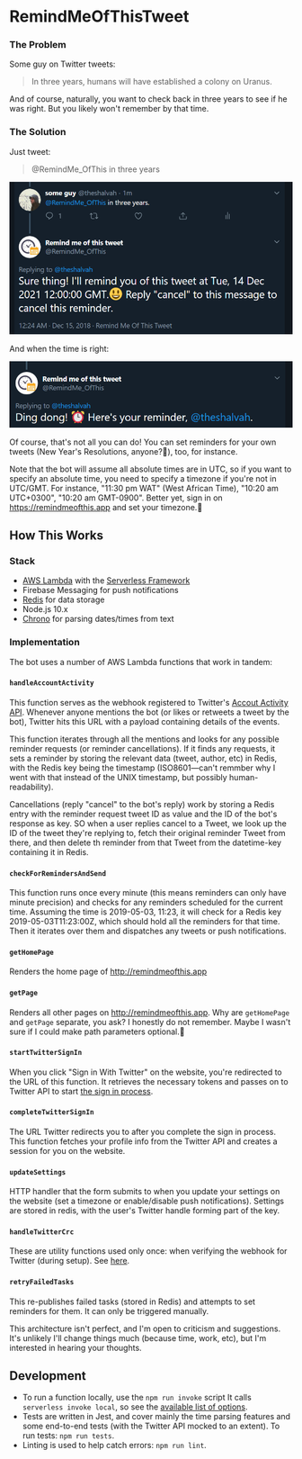 # RemindMeOfThisTweet

### The Problem

Some guy on Twitter tweets:

> In three years, humans will have established a colony on Uranus.


And of course, naturally, you want to check back in three years to see if he was right. But you likely won't remember by that time.

### The Solution

Just tweet:

> @RemindMe_OfThis in three years


![Reminder request screenshot](assets/reminder-request.png)

And when the time is right:


![Reminder screenshot](assets/reminder.png)


Of course, that's not all you can do! You can set reminders for your own tweets (New Year's Resolutions, anyone?👀), too, for instance.

Note that the bot will assume all absolute times are in UTC, so if you want to specify an absolute time, you need to specify a timezone if you're not in UTC/GMT. For instance, "11:30 pm WAT" (West African Time), "10:20 am UTC+0300", "10:20 am GMT-0900". Better yet, sign in on https://remindmeofthis.app and set your timezone.🙂

## How This Works
### Stack
- [AWS Lambda](https://aws.amazon.com/lambda/) with the [Serverless Framework](http://serverless.com)
- Firebase Messaging for push notifications
- [Redis](http://redis.io) for data storage
- Node.js 10.x
- [Chrono](https://github.com/wanasit/chrono) for parsing dates/times from text

### Implementation
The bot uses a number of AWS Lambda functions that work in tandem:

#### `handleAccountActivity`
This function serves as the webhook registered to Twitter's [Accout Activity API](https://developer.twitter.com/en/docs/accounts-and-users/subscribe-account-activity/overview). Whenever anyone mentions the bot (or likes or retweets a tweet by the bot), Twitter hits this URL with a payload containing details of the events.

This function iterates through all the mentions and looks for any possible reminder requests (or reminder cancellations). If it finds any requests, it sets a reminder by storing the relevant data (tweet, author, etc) in Redis, with the Redis key being the timestamp (ISO8601—can't remmber why I went with that instead of the UNIX timestamp, but possibly human-readability). 

Cancellations (reply "cancel" to the bot's reply) work by storing a Redis entry with the reminder request tweet ID as value and the ID of the bot's response as key. SO when a user replies cancel to a Tweet, we look up the ID of the tweet they're replying to, fetch their original reminder Tweet from there, and then delete th reminder from that Tweet from the datetime-key containing it in Redis.

#### `checkForRemindersAndSend`
This function runs once every minute (this means reminders can only have minute precision) and checks for any reminders scheduled for the current time. Assuming the time is 2019-05-03, 11:23, it will check for a Redis key 2019-05-03T11:23:00Z, which should hold all the reminders for that time. Then it iterates over them and dispatches any tweets or push notifications.

#### `getHomePage`
Renders the home page of http://remindmeofthis.app

#### `getPage`
Renders all other pages on http://remindmeofthis.app. Why are `getHomePage` and `getPage` separate, you ask? I honestly do not remember. Maybe I wasn't sure if I could make path parameters optional.🤔

#### `startTwitterSignIn`
When you click "Sign in With Twitter" on the website, you're redirected to the URL of this function. It retrieves the necessary tokens and passes on to Twitter API to start [the sign in process](https://developer.twitter.com/en/docs/basics/authentication/guides/log-in-with-twitter).

#### `completeTwitterSignIn`
The URL Twitter redirects you to after you complete the sign in process. This function fetches your profile info from the Twitter API and creates a session for you on the website.

#### `updateSettings`
HTTP handler that the form submits to when you update your settings on the website (set a timezone or enable/disable push notifications). Settings are stored in redis, with the user's Twitter handle forming part of the key.

#### `handleTwitterCrc`
These are utility functions used only once: when verifying the webhook for Twitter (during setup). See [here](https://developer.twitter.com/en/docs/accounts-and-users/subscribe-account-activity/guides/securing-webhooks).

#### `retryFailedTasks`
This re-publishes failed tasks (stored in Redis) and attempts to set reminders for them. It can only be triggered manually.



This architecture isn't perfect, and I'm open to criticism and suggestions. It's unlikely I'll change things much (because time, work, etc), but I'm interested in hearing your thoughts.


## Development
- To run a function locally, use the `npm run invoke` script It calls `serverless invoke local`, so see the [available list of options](https://www.serverless.com/framework/docs/providers/aws/cli-reference/invoke-local/).
- Tests are written in Jest, and cover mainly the time parsing features and some end-to-end tests (with the Twitter API mocked to an extent). To run tests: `npm run tests`.
- Linting is used to help catch errors: `npm run lint`.
